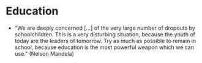 # Education

 * "We are deeply concerned [...] of the very large number of dropouts by schoolchildren. This is a very disturbing situation, because the youth of today are the leaders of tomorrow. Try as much as possible to remain in school, because education is the most powerful weapon which we can use." (Nelson Mandela)

